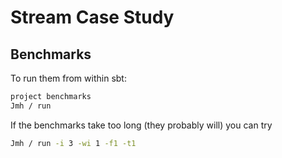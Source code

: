 # Stream Case Study


## Benchmarks

To run them from within sbt:

``` sh
project benchmarks
Jmh / run
```

If the benchmarks take too long (they probably will) you can try

``` sh
Jmh / run -i 3 -wi 1 -f1 -t1
```

